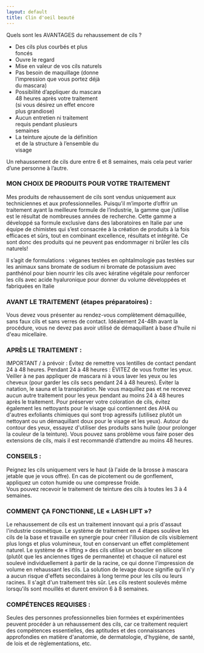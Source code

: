 ```yaml
---
layout: default
title: Clin d'oeil beauté
---
```

<div class="centered-div content">
    Quels sont les AVANTAGES du rehaussement de cils ?
    <div style="text-align: center; width: 50%">
        <ul style="text-align: left">
            <li>
                Des cils plus courbés et plus foncés
            </li>
            <li>
                Ouvre le regard
            </li>
            <li>
                Mise en valeur de vos cils naturels
            </li>
            <li>
                Pas besoin de maquillage (donne l’impression que vous portez déjà du mascara)
            </li>
            <li>
                Possibilité d’appliquer du mascara 48 heures après votre traitement (si vous désirez un effet encore plus grandiose)
            </li>
            <li>
                Aucun entretien ni traitement requis pendant plusieurs semaines
            </li>
            <li>
                La teinture ajoute de la définition et de la structure à l’ensemble du visage
            </li>
        </ul>
    </div>    
Un rehaussement de cils dure entre 6 et 8 semaines, mais cela peut varier d’une personne à l’autre.
    <h3>MON CHOIX DE PRODUITS POUR VOTRE TRAITEMENT</h3>
    <p>
        Mes produits de rehaussement de cils sont vendus uniquement aux techniciennes et aux professionnelles. Puisqu’il m’importe d’offrir un traitement ayant la meilleure formule de l’industrie, la gamme que j’utilise est le résultat de nombreuses années de recherche. Cette gamme a développé sa formule exclusive dans des laboratoires en Italie par une équipe de chimistes qui s’est consacrée à la création de produits à la fois efficaces et sûrs, tout en combinant excellence, résultats et intégrité. Ce sont donc des produits qui ne peuvent pas endommager ni brûler les cils naturels!
    </p>

Il s’agit de formulations :
véganes
testées en ophtalmologie
pas testées sur les animaux
sans bromate de sodium ni bromate de potassium
avec panthénol pour bien nourrir les cils
avec kératine végétale pour renforcer les cils
avec acide hyaluronique pour donner du volume
développées et fabriquées en Italie
    <h3>AVANT LE TRAITEMENT (étapes préparatoires) :</h3>
    <p>
        Vous devez vous présenter au rendez-vous complètement démaquillée, sans faux cils et sans verres de contact. Idéalement 24-48h avant la procédure, vous ne devez pas avoir utilisé de démaquillant à base d'huile ni d'eau micellaire.
    </p>
    <h3>APRÈS LE TRAITEMENT :</h3>
    <p>
        IMPORTANT / à prévoir : Évitez de remettre vos lentilles de contact pendant 24 à 48 heures.
        Pendant 24 à 48 heures : ÉVITEZ de vous frotter les yeux. Veiller à ne pas appliquer de mascara ni à vous laver les yeux ou les cheveux (pour garder les cils secs pendant 24 à 48 heures). Éviter la natation, le sauna et la transpiration. Ne vous maquillez pas et ne recevez aucun autre traitement pour les yeux pendant au moins 24 à 48 heures après le traitement.
        Pour préserver votre coloration de cils, évitez également les nettoyants pour le visage qui contiennent des AHA ou d'autres exfoliants chimiques qui sont trop agressifs (utilisez plutôt un nettoyant ou un démaquillant doux pour le visage et les yeux). Autour du contour des yeux, essayez d'utiliser des produits sans huile (pour prolonger la couleur de la teinture).
        Vous pouvez sans problème vous faire poser des extensions de cils, mais il est recommandé d’attendre au moins 48 heures.
    </p>
    <h3>CONSEILS :</h3>
    <p>
    Peignez les cils uniquement vers le haut (à l'aide de la brosse à mascara jetable que je vous offre).
    En cas de picotement ou de gonflement, appliquez un coton humide ou une compresse froide.  
    Vous pouvez recevoir le traitement de teinture des cils à toutes les 3 à 4 semaines.
    </p>
    <h3>
        COMMENT ÇA FONCTIONNE, LE « LASH LIFT »?
    </h3>
    <p>
        Le rehaussement de cils est un traitement innovant qui a pris d'assaut l'industrie cosmétique. Le système de traitement en 4 étapes soulève les cils de la base et travaille en synergie pour créer l'illusion de cils visiblement plus longs et plus volumineux, tout en conservant un effet complètement naturel.
        Le système de « lifting » des cils utilise un bouclier en silicone (plutôt que les anciennes tiges de permanente) et chaque cil naturel est soulevé individuellement à partir de la racine, ce qui donne l'impression de volume en rehaussant les cils. La solution de levage douce signifie qu'il n'y a aucun risque d'effets secondaires à long terme pour les cils ou leurs racines. Il s'agit d'un traitement très sûr. Les cils restent soulevés même lorsqu'ils sont mouillés et durent environ 6 à 8 semaines.
    </p>
    <h3>COMPÉTENCES REQUISES :</h3>
    <p>
        Seules des personnes professionnelles bien formées et expérimentées peuvent procéder à un rehaussement des cils, car ce traitement requiert des compétences essentielles, des aptitudes et des connaissances approfondies en matière d'anatomie, de dermatologie, d'hygiène, de santé, de lois et de règlementations, etc.
    </p>
</div>